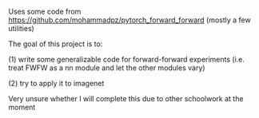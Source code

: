 Uses some code from https://github.com/mohammadpz/pytorch_forward_forward (mostly a few utilities)

The goal of this project is to:

(1) write some generalizable code for forward-forward experiments (i.e. treat FWFW as a nn module and let the other modules vary)

(2) try to apply it to imagenet

Very unsure whether I will complete this due to other schoolwork at the moment
